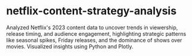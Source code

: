 # netflix-content-strategy-analysis
Analyzed Netflix's 2023 content data to uncover trends in viewership, release timing, and audience engagement, highlighting strategic patterns like seasonal spikes, Friday releases, and the dominance of shows over movies. Visualized insights using Python and Plotly.
